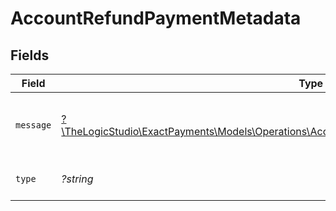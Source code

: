 # AccountRefundPaymentMetadata


## Fields

| Field                                                                                                                                                                  | Type                                                                                                                                                                   | Required                                                                                                                                                               | Description                                                                                                                                                            | Example                                                                                                                                                                |
| ---------------------------------------------------------------------------------------------------------------------------------------------------------------------- | ---------------------------------------------------------------------------------------------------------------------------------------------------------------------- | ---------------------------------------------------------------------------------------------------------------------------------------------------------------------- | ---------------------------------------------------------------------------------------------------------------------------------------------------------------------- | ---------------------------------------------------------------------------------------------------------------------------------------------------------------------- |
| `message`                                                                                                                                                              | [?\TheLogicStudio\ExactPayments\Models\Operations\AccountRefundPaymentPaymentsResponseMessage](../../Models/Operations/AccountRefundPaymentPaymentsResponseMessage.md) | :heavy_minus_sign:                                                                                                                                                     | Message explaining what type of error it is.                                                                                                                           |                                                                                                                                                                        |
| `type`                                                                                                                                                                 | *?string*                                                                                                                                                              | :heavy_minus_sign:                                                                                                                                                     | It shows what type it is.                                                                                                                                              | api-error                                                                                                                                                              |